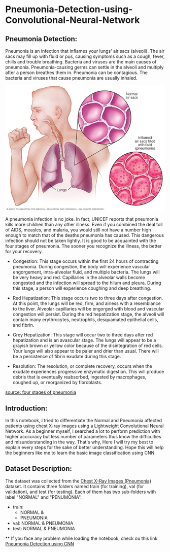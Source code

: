 # Pneumonia-Detection-using-Convolutional-Neural-Network

## Pneumonia Detection:
Pneumonia is an infection that inflames your lungs' air sacs (alveoli). The air sacs may fill up with fluid or pus, causing symptoms such as a cough, fever, chills and trouble breathing. Bacteria and viruses are the main causes of pneumonia. Pneumonia-causing germs can settle in the alveoli and multiply after a person breathes them in. Pneumonia can be contagious. The bacteria and viruses that cause pneumonia are usually inhaled.

![Pneumonia](pneumonia.jpg)

A pneumonia infection is no joke. In fact, UNICEF reports that pneumonia kills more children than any other illness. Even if you combined the deal toll of AIDS, measles, and malaria, you would still not have a number high enough to match that of the deaths pneumonia has caused. This dangerous infection should not be taken lightly. It is good to be acquainted with the four stages of pneumonia. The sooner you recognize the illness, the better for your recovery.

- Congestion: This stage occurs within the first 24 hours of contracting pneumonia. During congestion, the body will experience vascular engorgement, intra-alveolar fluid, and multiple bacteria. The lungs will be very heavy and red. Capillaries in the alveolar walls become congested and the infection will spread to the hilum and pleura. During this stage, a person will experience coughing and deep breathing.

- Red Hepatization: This stage occurs two to three days after congestion. At this point, the lungs will be red, firm, and airless with a resemblance to the liver. Alveolar capillaries will be engorged with blood and vascular congestion will persist. During the red hepatization stage, the alveoli will contain many erythrocytes, neutrophils, desquamated epithelial cells, and fibrin.

- Grey Hepatization: This stage will occur two to three days after red hepatization and is an avascular stage. The lungs will appear to be a grayish brown or yellow color because of the disintegration of red cells. Your lungs will also appear to be paler and drier than usual. There will be a persistence of fibrin exudate during this stage.

- Resolution: The resolution, or complete recovery, occurs when the exudate experiences progressive enzymatic digestion. This will produce debris that is eventually reabsorbed, ingested by macrophages, coughed up, or reorganized by fibroblasts.

[source: four stages of pneumonia](https://www.bassadvancedurgentcare.com/post/four-stages-of-pneumonia)


## Introduction:
In this notebook, I tried to differentiate the Normal and Pneumonia affected patients using chest X-ray images using a Lightweight Convolutional Neural Network. As a beginner myself, I searched a lot to perform prediction with higher acccuracy but less number of parameters thus know the difficulties and misunderstanding in the way. That's why, Here I will try my best to explain every steps for the sake of better understanding. Hope this will help the beginners like me to learn the basic image classification using CNN.

## Dataset Description:
The dataset was collected from the [Chest X-Ray Images (Pneumonia)](https://www.kaggle.com/paultimothymooney/chest-xray-pneumonia) dataset. It contains three folders named train (for training), val (for validation), and test (for testing). Each of them has two sub-folders with label "NORMAL" and "PENUMONIA".

- train:
  * NORMAL &
  * PNEUMONIA
- val:
 NORMAL &
 PNEUMONIA
- test:
 NORMAL &
 PNEUMONIA


** If you face any problem while loading the notebook, check ou this link [Pneumonia Detection using CNN](https://www.kaggle.com/alifrahman/pneumonia-detection-with-cnn-auc-score-0-94)
